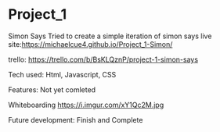 # Project_1

Simon Says 
Tried to create a simple iteration of simon says
live site:https://michaelcue4.github.io/Project_1-Simon/

trello:
https://trello.com/b/BsKLQznP/project-1-simon-says

Tech used:
Html, Javascript, CSS


Features:
Not yet comleted 

Whiteboarding
https://i.imgur.com/xY1Qc2M.jpg

Future development: 
Finish and Complete 

